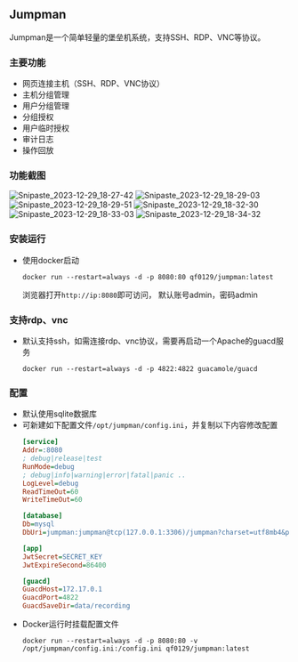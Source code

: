 ## Jumpman
Jumpman是一个简单轻量的堡垒机系统，支持SSH、RDP、VNC等协议。


### 主要功能
- 网页连接主机（SSH、RDP、VNC协议）
- 主机分组管理
- 用户分组管理
- 分组授权
- 用户临时授权
- 审计日志
- 操作回放

### 功能截图
![Snipaste_2023-12-29_18-27-42](https://github.com/qf0129/jumpman/assets/17614422/a98a31e2-aeb9-4e00-8600-9f44b8b16343)
![Snipaste_2023-12-29_18-29-03](https://github.com/qf0129/jumpman/assets/17614422/471f6806-7dc6-4593-a095-31529201dfff)
![Snipaste_2023-12-29_18-29-51](https://github.com/qf0129/jumpman/assets/17614422/37ac1523-6160-4dc8-9dd5-60046af742f3)
![Snipaste_2023-12-29_18-32-30](https://github.com/qf0129/jumpman/assets/17614422/f51c2327-072d-4d66-9a1f-3c754f4708fc)
![Snipaste_2023-12-29_18-33-03](https://github.com/qf0129/jumpman/assets/17614422/6ac41279-63c1-48d2-b189-ae98a933fbac)
![Snipaste_2023-12-29_18-34-32](https://github.com/qf0129/jumpman/assets/17614422/801fd9d2-5a55-480b-ac01-77fc4f46d44d)


### 安装运行
- 使用docker启动
  ```
  docker run --restart=always -d -p 8080:80 qf0129/jumpman:latest  
  ```  
  浏览器打开`http://ip:8080`即可访问， 默认账号admin，密码admin
  
### 支持rdp、vnc
- 默认支持ssh，如需连接rdp、vnc协议，需要再启动一个Apache的guacd服务
  ```
  docker run --restart=always -d -p 4822:4822 guacamole/guacd
  ```
### 配置
- 默认使用sqlite数据库
- 可新建如下配置文件`/opt/jumpman/config.ini`，并复制以下内容修改配置
  ```ini
  [service]
  Addr=:8080
  ; debug|release|test
  RunMode=debug  
  ; debug|info|warning|error|fatal|panic ..
  LogLevel=debug
  ReadTimeOut=60
  WriteTimeOut=60

  [database]
  Db=mysql
  DbUri=jumpman:jumpman@tcp(127.0.0.1:3306)/jumpman?charset=utf8mb4&parseTime=True&loc=Local

  [app]
  JwtSecret=SECRET_KEY
  JwtExpireSecond=86400

  [guacd]
  GuacdHost=172.17.0.1
  GuacdPort=4822
  GuacdSaveDir=data/recording
  ```
- Docker运行时挂载配置文件
  ```
  docker run --restart=always -d -p 8080:80 -v /opt/jumpman/config.ini:/config.ini qf0129/jumpman:latest
  ```
